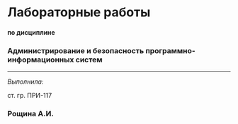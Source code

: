 # Лабораторные работы
#### по дисциплине
### Администрирование и безопасность программно-информационных систем

---

*Выполнила:*

ст. гр. ПРИ-117
### Рощина А.И.
